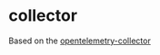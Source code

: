 # collector

Based on the [opentelemetry-collector](https://github.com/open-telemetry/opentelemetry-collector)